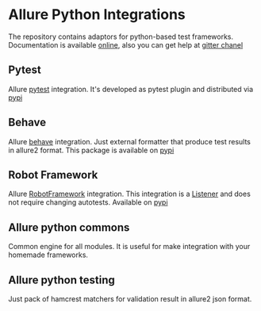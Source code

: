 # Allure Python Integrations

The repository contains adaptors for python-based test frameworks.
Documentation is available [online](https://docs.qameta.io/allure/2.0/), also you can get help at
[gitter chanel](https://gitter.im/allure-framework/allure-core)


## Pytest
Allure [pytest](http://pytest.org) integration. It's developed as pytest plugin and distributed via
[pypi](https://pypi.python.org/pypi/allure-pytest)


## Behave
Allure [behave](http://pythonhosted.org/behave/) integration. Just external formatter that produce test results in
allure2 format. This package is available on [pypi](https://pypi.python.org/pypi/allure-behave)

## Robot Framework
Allure [RobotFramework](http://robotframework.org/) integration. This integration is a 
[Listener](http://robotframework.org/robotframework/latest/RobotFrameworkUserGuide.html#listener-interface) 
and does not require changing autotests. Available on [pypi](https://pypi.python.org/pypi/allure-robotframework)

## Allure python commons
Common engine for all modules. It is useful for make integration with your homemade frameworks.


## Allure python testing
Just pack of hamcrest matchers for validation result in allure2 json format.
